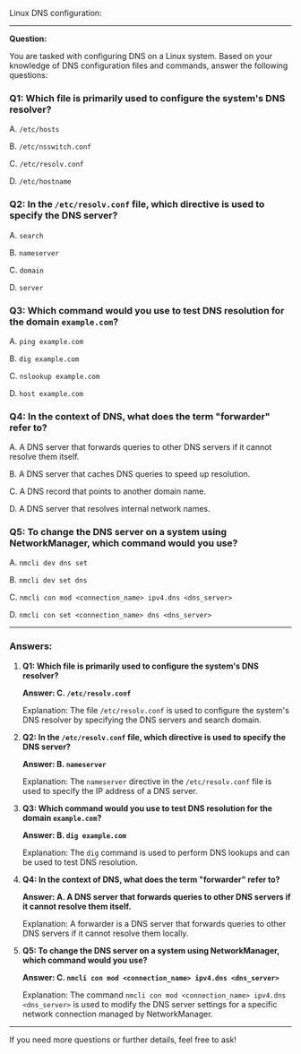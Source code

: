 Linux DNS configuration:

---

**Question:**

You are tasked with configuring DNS on a Linux system. Based on your knowledge of DNS configuration files and commands, answer the following questions:

### Q1: Which file is primarily used to configure the system's DNS resolver?

A. `/etc/hosts`

B. `/etc/nsswitch.conf`

C. `/etc/resolv.conf`

D. `/etc/hostname`

### Q2: In the `/etc/resolv.conf` file, which directive is used to specify the DNS server?

A. `search`

B. `nameserver`

C. `domain`

D. `server`

### Q3: Which command would you use to test DNS resolution for the domain `example.com`?

A. `ping example.com`

B. `dig example.com`

C. `nslookup example.com`

D. `host example.com`

### Q4: In the context of DNS, what does the term "forwarder" refer to?

A. A DNS server that forwards queries to other DNS servers if it cannot resolve them itself.

B. A DNS server that caches DNS queries to speed up resolution.

C. A DNS record that points to another domain name.

D. A DNS server that resolves internal network names.

### Q5: To change the DNS server on a system using NetworkManager, which command would you use?

A. `nmcli dev dns set`

B. `nmcli dev set dns`

C. `nmcli con mod <connection_name> ipv4.dns <dns_server>`

D. `nmcli con set <connection_name> dns <dns_server>`

---

### Answers:

1. **Q1: Which file is primarily used to configure the system's DNS resolver?**

   **Answer: C. `/etc/resolv.conf`**

   Explanation: The file `/etc/resolv.conf` is used to configure the system's DNS resolver by specifying the DNS servers and search domain.

2. **Q2: In the `/etc/resolv.conf` file, which directive is used to specify the DNS server?**

   **Answer: B. `nameserver`**

   Explanation: The `nameserver` directive in the `/etc/resolv.conf` file is used to specify the IP address of a DNS server.

3. **Q3: Which command would you use to test DNS resolution for the domain `example.com`?**

   **Answer: B. `dig example.com`**

   Explanation: The `dig` command is used to perform DNS lookups and can be used to test DNS resolution.

4. **Q4: In the context of DNS, what does the term "forwarder" refer to?**

   **Answer: A. A DNS server that forwards queries to other DNS servers if it cannot resolve them itself.**

   Explanation: A forwarder is a DNS server that forwards queries to other DNS servers if it cannot resolve them locally.

5. **Q5: To change the DNS server on a system using NetworkManager, which command would you use?**

   **Answer: C. `nmcli con mod <connection_name> ipv4.dns <dns_server>`**

   Explanation: The command `nmcli con mod <connection_name> ipv4.dns <dns_server>` is used to modify the DNS server settings for a specific network connection managed by NetworkManager.

---

If you need more questions or further details, feel free to ask!
